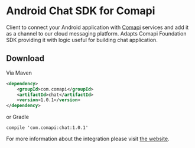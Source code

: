 # Android Chat SDK for Comapi

Client to connect your Android application with [Comapi](http://comapi.com/) services and add it as a channel to our cloud messaging platform.
Adapts Comapi Foundation SDK providing it with logic useful for building chat application.

## Download

Via Maven 

```xml
<dependency>
    <groupId>com.comapi</groupId>
    <artifactId>chat</artifactId>
    <version>1.0.1</version>
</dependency>
```

or Gradle

```
compile 'com.comapi:chat:1.0.1'
```

For more information about the integration please visit [the website](http://docs.comapi.com/reference#one-sdk-android-overview).